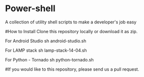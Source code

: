 # Power-shell
A collection of utility shell scripts to make a developer's job easy

#How to Install
Clone this repository locally or download it as zip.

For Android Studio 
sh android-studio.sh

For LAMP stack
sh lamp-stack-14-04.sh

For Python - Tornado 
sh python-tornado.sh

#If you would like to this repository, please send us a pull request. 
